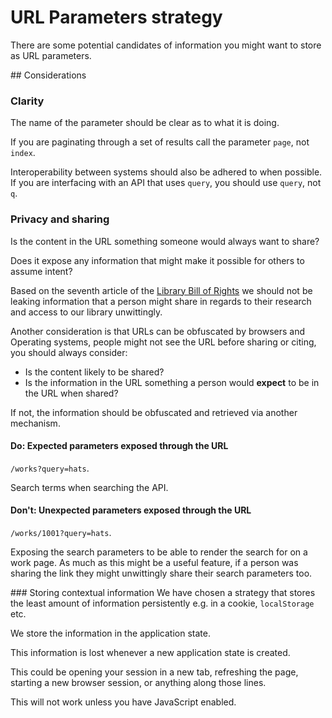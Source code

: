 # URL Parameters strategy
There are some potential candidates of information you might want to store as
URL parameters.

## Considerations

###  Clarity
The name of the parameter should be clear as to what it is doing.

If you are paginating through a set of results call the parameter `page`, not
`index`.

Interoperability between systems should also be adhered to when possible. If you
are interfacing with an API that uses `query`, you should use `query`, not `q`.


### Privacy and sharing
Is the content in the URL something someone would always want to share?

Does it expose any information that might make it possible for others to assume
intent?

Based on the seventh article of the [Library Bill of Rights](https://en.wikipedia.org/wiki/Library_Bill_of_Rights#cite_note-2)
we should not be leaking information that a person might share in regards to
their research and access to our library unwittingly.

Another consideration is that URLs can be obfuscated by browsers and Operating
systems, people might not see the URL before sharing or citing, you should
always consider:

- Is the content likely to be shared?
- Is the information in the URL something a person would __expect__ to be in the
  URL when shared?

If not, the information should be obfuscated and retrieved via another
mechanism.

#### Do: Expected parameters exposed through the URL
`/works?query=hats`.

Search terms when searching the API.

#### Don't: Unexpected parameters exposed through the URL
`/works/1001?query=hats`.

Exposing the search parameters to be able to render the search for on a work
page. As much as this might be a useful feature, if a person was sharing the
link they might unwittingly share their search parameters too.


### Storing contextual information
We have chosen a strategy that stores the least amount of information
persistently e.g. in a cookie, `localStorage` etc.

We store the information in the application state.

This information is lost whenever a new application state is created.

This could be opening your session in a new tab, refreshing the page, starting
a new browser session, or anything along those lines.

This will not work unless you have JavaScript enabled.
